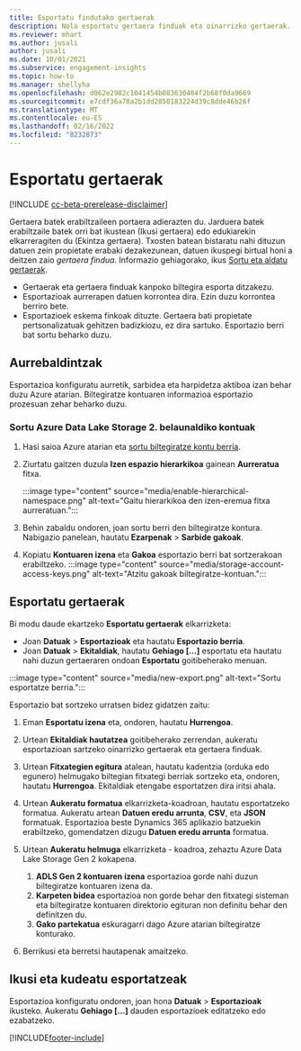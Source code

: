 ```yaml
---
title: Esportatu findutako gertaerak
description: Nola esportatu gertaera finduak eta oinarrizko gertaerak.
ms.reviewer: mhart
ms.author: jusali
author: jusali
ms.date: 10/01/2021
ms.subservice: engagement-insights
ms.topic: how-to
ms.manager: shellyha
ms.openlocfilehash: d062e2982c1041454b083630404f2b68f0da9669
ms.sourcegitcommit: e7cdf36a78a2b1dd2850183224d39c8dde46b26f
ms.translationtype: MT
ms.contentlocale: eu-ES
ms.lasthandoff: 02/16/2022
ms.locfileid: "8232873"
---
```

# <a name="export-events"></a>Esportatu gertaerak

[!INCLUDE [cc-beta-prerelease-disclaimer](includes/cc-beta-prerelease-disclaimer.md)]

Gertaera batek erabiltzaileen portaera adierazten du. Jarduera batek erabiltzaile batek orri bat ikustean (Ikusi gertaera) edo edukiarekin elkarreragiten du (Ekintza gertaera). Txosten batean bistaratu nahi dituzun datuen zein propietate erabaki dezakezunean, datuen ikuspegi birtual honi a deitzen zaio *gertaera findua*. Informazio gehiagorako, ikus [Sortu eta aldatu gertaerak](refined-events.md).

- Gertaerak eta gertaera finduak kanpoko biltegira esporta ditzakezu. 
- Esportazioak aurrerapen datuen korrontea dira. Ezin duzu korrontea berriro bete. 
- Esportazioek eskema finkoak dituzte. Gertaera bati propietate pertsonalizatuak gehitzen badizkiozu, ez dira sartuko. Esportazio berri bat sortu beharko duzu.

## <a name="prerequisites"></a>Aurrebaldintzak

Esportazioa konfiguratu aurretik, sarbidea eta harpidetza aktiboa izan behar duzu Azure atarian. Biltegiratze kontuaren informazioa esportazio prozesuan zehar beharko duzu. 

### <a name="create-an-azure-data-lake-storage-gen-2-accounts"></a>Sortu Azure Data Lake Storage 2. belaunaldiko kontuak

1. Hasi saioa Azure atarian eta [sortu biltegiratze kontu berria](/azure/storage/common/storage-account-create). 

1. Ziurtatu gaitzen duzula **Izen espazio hierarkikoa** gainean **Aurreratua** fitxa. 

   :::image type="content" source="media/enable-hierarchical-namespace.png" alt-text="Gaitu hierarkikoa den izen-eremua fitxa aurreratuan.":::

1. Behin zabaldu ondoren, joan sortu berri den biltegiratze kontura. Nabigazio panelean, hautatu **Ezarpenak** > **Sarbide gakoak**. 

1. Kopiatu **Kontuaren izena** eta **Gakoa** esportazio berri bat sortzerakoan erabiltzeko.
   :::image type="content" source="media/storage-account-access-keys.png" alt-text="Atzitu gakoak biltegiratze-kontuan.":::

## <a name="export-events"></a>Esportatu gertaerak

Bi modu daude ekartzeko **Esportatu gertaerak** elkarrizketa: 
- Joan **Datuak** > **Esportazioak** eta hautatu **Esportazio berria**.
- Joan **Datuak** > **Ekitaldiak**, hautatu **Gehiago [...]** esportatu eta hautatu nahi duzun gertaeraren ondoan **Esportatu** goitibeherako menuan. 

:::image type="content" source="media/new-export.png" alt-text="Sortu esportatze berria.":::

Esportazio bat sortzeko urratsen bidez gidatzen zaitu:

1. Eman **Esportatu izena** eta, ondoren, hautatu **Hurrengoa**.

1. Urtean **Ekitaldiak hautatzea** goitibeherako zerrendan, aukeratu esportazioan sartzeko oinarrizko gertaerak eta gertaera finduak. 

1. Urtean **Fitxategien egitura** atalean, hautatu kadentzia (orduka edo egunero) helmugako biltegian fitxategi berriak sortzeko eta, ondoren, hautatu **Hurrengoa**. Ekitaldiak etengabe esportatzen dira iritsi ahala.

1. Urtean **Aukeratu formatua** elkarrizketa-koadroan, hautatu esportatzeko formatua. Aukeratu artean **Datuen eredu arrunta**, **CSV**, eta **JSON** formatuak. Esportazioa beste Dynamics 365 aplikazio batzuekin erabiltzeko, gomendatzen dizugu **Datuen eredu arrunta** formatua.

1. Urtean **Aukeratu helmuga** elkarrizketa - koadroa, zehaztu Azure Data Lake Storage Gen 2 kokapena.
    1. **ADLS Gen 2 kontuaren izena** esportazioa gorde nahi duzun biltegiratze kontuaren izena da. 
    1. **Karpeten bidea** esportazioa non gorde behar den fitxategi sisteman eta biltegiratze kontuaren direktorio egituran non definitu behar den definitzen du.
    1. **Gako partekatua** eskuragarri dago Azure atarian biltegiratze konturako.

1. Berrikusi eta berretsi hautapenak amaitzeko.

## <a name="view-and-manage-exports"></a>Ikusi eta kudeatu esportatzeak

Esportazioa konfiguratu ondoren, joan hona **Datuak** > **Esportazioak** ikusteko. Aukeratu **Gehiago [...]** dauden esportazioek editatzeko edo ezabatzeko.


[!INCLUDE[footer-include](../includes/footer-banner.md)]

